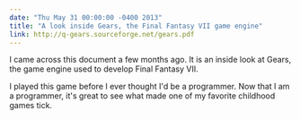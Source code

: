 ```yaml
---
date: "Thu May 31 00:00:00 -0400 2013"
title: "A look inside Gears, the Final Fantasy VII game engine"
link: http://q-gears.sourceforge.net/gears.pdf
---
```


I came across this document a few months ago. It is an inside look at Gears,
the game engine used to develop Final Fantasy VII.

I played this game before I ever thought I'd be a programmer. Now that I am a
programmer, it's great to see what made one of my favorite childhood games
tick.
